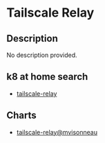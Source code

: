 # Tailscale Relay

## Description

No description provided.

## k8 at home search

- [tailscale-relay](https://nanne.dev/k8s-at-home-search/#/tailscale-relay)

## Charts

- [tailscale-relay@mvisonneau](https://charts.visonneau.fr/)
